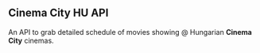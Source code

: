 ## Cinema City HU API

An API to grab detailed schedule of movies showing @ Hungarian **Cinema City** cinemas.
